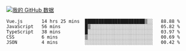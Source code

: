 [![我的 GitHub 数据](https://github-readme-stats.vercel.app/api?username=unbrain&?theme=dark)]()

<!--START_SECTION:waka-->
```text
Vue.js       14 hrs 25 mins  ██████████████████████▒░░   88.88 % 
JavaScript   56 mins         █▒░░░░░░░░░░░░░░░░░░░░░░░   05.82 % 
TypeScript   38 mins         █░░░░░░░░░░░░░░░░░░░░░░░░   03.97 % 
CSS          6 mins          ▒░░░░░░░░░░░░░░░░░░░░░░░░   00.69 % 
JSON         4 mins          ░░░░░░░░░░░░░░░░░░░░░░░░░   00.42 % 
```
<!--END_SECTION:waka-->
